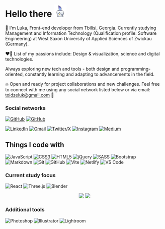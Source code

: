 # Hello there <img src="./img/litwick-pixel.gif" alt="Litwick Gif" style="width:40px;"/>

👾 I'm Luka, Front-end developer from Tbilisi, Georgia. Currently studying Management and Information Technology (Qualification profile: Software Engineering) at West Saxon University of Applied Sciences of Zwickau (Germany).

❤️‍🔥 List of my passions include: Design & visualization, science and digital technologies.

Always exploring new tech and tools - both design and programming-oriented, constantly learning and adapting to advancements in the field.

🔥 Open and ready for project collaborations and new challenges. Feel free to connect with me using any social network listed below or via email: toidzeluk@gmail.com 📩

### Social networks

<a href="https://github.com/lukatoidze" target="_blank"><img alt="GitHub" src="https://img.shields.io/badge/GitHub-%23181717?style=for-the-badge&logo=GitHub"></a>
<a href="https://github.com/lukatoidze" target="_blank"><img alt="GitHub" src="https://img.shields.io/github/followers/lukatoidze?label=Followers&style=for-the-badge&=github&labelColor=%23181717"></a>

<p>
    <a href="https://www.linkedin.com/in/lukatoidze" target="_blank"><img alt="LinkedIn" src="https://img.shields.io/badge/linkedin-%230A66C2.svg?style=for-the-badge&logo=linkedin&logoColor=white"></a>
    <a href="mailto:toidzeluk@gmail.com" target="_blank"><img alt="Gmail" src="https://img.shields.io/badge/Gmail-%23EA4335?style=for-the-badge&logo=gmail&logoColor=%23fff"></a>
    <a href="https://twitter.com/luktoi" target="_blank"><img alt="Twitter/X" src="https://img.shields.io/badge/Twitter%20%7C%20X%20-%23000000?style=for-the-badge&logo=x"></a>
    <a href="https://instagram.com/neonsyndicate" target="_blank"><img alt="Instagram" src="https://img.shields.io/badge/Instagram-%23E4405F.svg?style=for-the-badge&logo=Instagram&logoColor=white"></a>
    <a href="https://medium.com/@lukatoidze" target="_blank"><img alt="Medium" src="https://img.shields.io/badge/Medium-12100E?style=for-the-badge&logo=medium&logoColor=white"></a>

</p>

## Things I code with

<p>
  <img alt="JavaScript" src="https://img.shields.io/badge/JavaScript-F7DF1E?style=for-the-badge&logo=javascript&logoColor=black">
  <img alt="CSS3" src="https://img.shields.io/badge/CSS3-1572B6?style=for-the-badge&logo=css3&logoColor=white">
  <img alt="HTML5" src="https://img.shields.io/badge/HTML5-E34F26?style=for-the-badge&logo=html5&logoColor=white">
  <img alt="jQuery" src="https://img.shields.io/badge/jQuery-0769AD?style=for-the-badge&logo=jquery&logoColor=white">
  <img alt="SASS" src="https://img.shields.io/badge/Sass-CC6699?style=for-the-badge&logo=sass&logoColor=white">
  <img alt="Bootstrap" src="https://img.shields.io/badge/Bootstrap-563D7C?style=for-the-badge&logo=bootstrap&logoColor=white">
  <img alt="Markdown" src="https://img.shields.io/badge/markdown-%23000000.svg?style=for-the-badge&logo=markdown&logoColor=white">
  <img alt="Git" src="https://img.shields.io/badge/GIT-E44C30?style=for-the-badge&logo=git&logoColor=white">
  <img alt="GitHub" src="https://img.shields.io/badge/GitHub-100000?style=for-the-badge&logo=github&logoColor=white">
  <img alt="Vite" src="https://img.shields.io/badge/vite-%23646CFF.svg?style=for-the-badge&logo=vite&logoColor=white">
  <img alt="Netlify" src="https://img.shields.io/badge/netlify-%23000000.svg?style=for-the-badge&logo=netlify&logoColor=#00C7B7">
  <img alt="VS Code" src="https://img.shields.io/badge/Visual%20Studio%20Code-0078d7.svg?style=for-the-badge&logo=visual-studio-code&logoColor=white">  
</p>

### Current study focus

<p>
  <img alt="React" src="https://img.shields.io/badge/React-20232A?style=for-the-badge&logo=react&logoColor=61DAFB">
  <img alt="Three.js" src="https://img.shields.io/badge/Three.js-%23000000?style=for-the-badge&logo=three.js">
  <img alt="Blender" src="https://img.shields.io/badge/blender-%23F5792A.svg?style=for-the-badge&logo=blender&logoColor=white">
</p>

<p align="center" width="100%">
    <img height="200" src="https://github-readme-streak-stats-eight-gray.vercel.app?user=lukatoidze&theme=dark">
    <img height="200" src="https://git-hub-readme-stats-lukas-projects-335912b3.vercel.app/api/top-langs/?username=lukatoidze&exclude_repo=Frontloops-Challenges-Markup,Github-Readme-Streak-Stats&layout=compact&langs_count=8&theme=dark">
</p>

### Additional tools

<p>
  <img alt="Photoshop" src="https://img.shields.io/badge/adobe%20photoshop-%2331A8FF.svg?style=for-the-badge&logo=adobe%20photoshop&logoColor=white">
  <img alt="Illustrator" src="https://img.shields.io/badge/adobe%20illustrator-%23FF9A00.svg?style=for-the-badge&logo=adobe%20illustrator&logoColor=white">
  <img alt="Lightroom" src="https://img.shields.io/badge/Adobe%20Lightroom%20Classic-31A8FF.svg?style=for-the-badge&logo=Adobe%20Lightroom%20Classic&logoColor=white">
</p>
